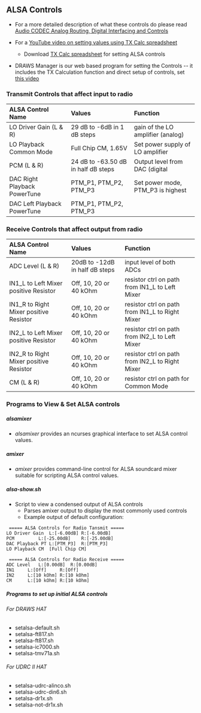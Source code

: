 ## ALSA Controls

* For a more detailed description of what these controls do please
read [ Audio CODEC Analog Routing, Digital Interfacing and
Controls](https://nw-digital-radio.groups.io/g/udrc/wiki/DRAWS%E2%84%A2-Audio-CODEC-Analog-Routing%2C-Digital-Interfacing-and-Controls)

* For a [YouTube video on setting values using TX Calc spreadsheet](https://youtu.be/RxWiDYMcRn4)
  * Download [TX Calc spreadsheet](https://nw-digital-radio.groups.io/g/udrc/files/TX%20Calc.xlsx) for setting ALSA controls

* DRAWS Manager is our web based program for setting the Controls --
it includes the TX Calculation function and direct setup of controls,
set [this video](https://www.youtube.com/watch?v=v5C3cWVVz_A)

### Transmit Controls that affect input to radio

| ALSA Control Name |  Values  | Function |
|     :---         |  :---   |  :---   |
| LO Driver Gain (L & R)       | 29 dB to -6dB in 1 dB steps | gain of the LO amplifier (analog) |
| LO Playback Common Mode      | Full Chip CM, 1.65V | Set power supply of LO amplifier |
| PCM (L & R)                  | 24 dB to -63.50 dB in half dB steps | Output level from DAC (digital |
| DAC Right Playback PowerTune | PTM_P1, PTM_P2, PTM_P3 | Set power mode, PTM_P3 is highest |
| DAC Left  Playback PowerTune | PTM_P1, PTM_P2, PTM_P3 |


### Receive Controls that affect output from radio

| ALSA Control Name |  Values  | Function |
|     :---         |  :---   | :--- |
| ADC Level (L & R) |   20dB to -12dB in half dB steps | input level of both ADCs |
| IN1_L to Left Mixer positive Resistor     | Off, 10, 20 or 40 kOhm | resistor ctrl on path from IN1_L to Left Mixer |
| IN1_R to Right Mixer positive Resistor    | Off, 10, 20 or 40 kOhm | resistor ctrl on path from IN1_L to Right Mixer |
| IN2_L to Left Mixer positive Resistor     | Off, 10, 20 or 40 kOhm | resistor ctrl on path from IN2_L to Left Mixer |
| IN2_R to Right Mixer positive Resistor    | Off, 10, 20 or 40 kOhm | resistor ctrl on path from IN2_L to Right Mixer |
| CM (L & R)                                | Off, 10, 20 or 40 kOhm | resistor ctrl on path for Common Mode |

### Programs to View & Set ALSA controls

##### alsamixer
* _alsamixer_ provides an ncurses graphical interface to set ALSA control values.

##### amixer

* _amixer_ provides command-line control for ALSA soundcard mixer suitable for scripting ALSA control values.


##### alsa-show.sh
* Script to view a condensed output of ALSA controls
  * Parses amixer output to display the most commonly used controls
  * Example output of default configuration:
```
 ===== ALSA Controls for Radio Tansmit =====
LO Driver Gain  L:[-6.00dB]	R:[-6.00dB]
PCM	        L:[-25.00dB]	R:[-25.00dB]
DAC Playback PT	L:[PTM_P3]	R:[PTM_P3]
LO Playback CM	[Full Chip CM]

 ===== ALSA Controls for Radio Receive =====
ADC Level	L:[0.00dB]	R:[0.00dB]
IN1		L:[Off]		R:[Off]
IN2		L:[10 kOhm]	R:[10 kOhm]
CM		L:[10 kOhm]	R:[10 kOhm]
```

##### Programs to set up initial ALSA controls

###### For DRAWS HAT

* setalsa-default.sh
* setalsa-ft817.sh
* setalsa-ft817.sh
* setalsa-ic7000.sh
* setalsa-tmv71a.sh


###### For UDRC II HAT
* setalsa-udrc-alinco.sh
* setalsa-udrc-din6.sh
* setalsa-dr1x.sh
* setalsa-not-dr1x.sh
